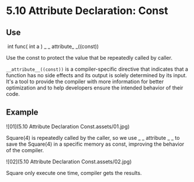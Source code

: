 # 5.10 Attribute Declaration:  Const



## Use

​	int func( int a ) _ _ attribute_ _((const))

Use the const to protect the value that be repeatedly called by caller.

 `__attribute__((const))` is a compiler-specific directive that indicates that a function has no side effects and its output is solely determined by its input. It's a tool to provide the compiler with more information for better optimization and to help developers ensure the intended behavior of their code.

## Example

![01](5.10 Attribute Declaration  Const.assets/01.jpg)

Square(4) is repeatedly called by the caller, so we use _ _ attribute _ _ to save the Square(4) in a specific memory as const, improving the behavior of the compiler.

![02](5.10 Attribute Declaration  Const.assets/02.jpg)

Square only execute one time, compiler gets the results.

